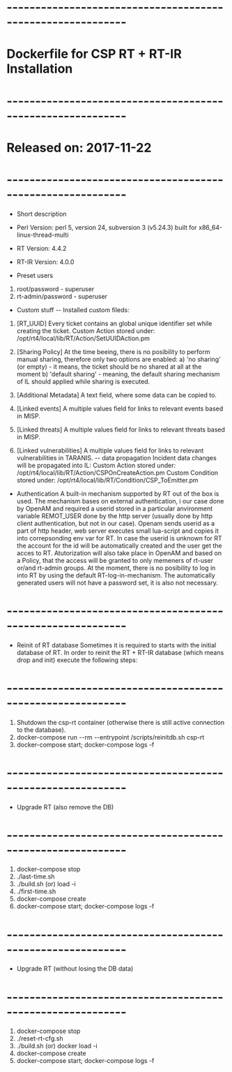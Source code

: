 # -----------------------------------------------------------
# Dockerfile for CSP RT + RT-IR Installation
# -----------------------------------------------------------
# Released on: 2017-11-22
# -----------------------------------------------------------

* Short description
- Perl
Version: perl 5, version 24, subversion 3 (v5.24.3) built for x86_64-linux-thread-multi

- RT
Version: 4.4.2

- RT-IR
Version: 4.0.0

- Preset users
1. root/password - superuser
2. rt-admin/password - superuser

- Custom stuff
-- Installed custom fileds:
1. [RT_UUID]
Every ticket contains an global unique identifier set while
creating the ticket.
Custom Action stored under: 
/opt/rt4/local/lib/RT/Action/SetUUIDAction.pm
2. [Sharing Policy]
At the time beeing, there is no posibility to perform manual
sharing, therefore only two options are enabled:
a) 'no sharing' (or empty) - it means, the ticket should be no shared at all at
the moment
b) 'default sharing' - meaning, the default sharing mechanism of IL
should applied while sharing is executed.

3. [Additional Metadata]
A text field, where some data can be copied to.
4. [Linked events]
A multiple values field for links to relevant events based 
in MISP.
5. [Linked threats]
A multiple values field for links to relevant threats based 
in MISP.
6. [Linked vulnerabilities]
A multiple values field for links to relevant vulnerabilities 
in TARANIS.
-- data propagation
Incident data changes will be propagated into IL:
Custom Action stored under:
/opt/rt4/local/lib/RT/Action/CSPOnCreateAction.pm
Custom Condition stored under:
/opt/rt4/local/lib/RT/Condition/CSP_ToEmitter.pm

- Authentication
A built-in mechanism supported by RT out of the box is used. 
The mechanism bases on external authentication, i our case
done by OpenAM and required a userid stored in a particular
anvironment variable REMOT_USER done by the http server (usually
done by http client authentication, but not in our case). Openam
sends userid as a part of http header, web server executes small
lua-script and copies it into correpsonding env var for RT.
In case the userid is unknown for RT the account for the id will
be automatically created and the user get the acces to RT.
Atutorization will also take place in OpenAM and based on a Policy,
that the access will be granted to only memeners of rt-user 
or/and rt-admin groups.
At the moment, there is no posibility to log in into RT by using 
the default RT-log-in-mechanism. The automatically generated
users will not have a password set, it is also not necessary.

# -----------------------------------------------------------
* Reinit of RT database
Sometimes it is required to starts with the initial database
of RT. In order to reinit the RT + RT-IR database (which 
means drop and init) execute the following steps:
# -----------------------------------------------------------

1. Shutdown the csp-rt container (otherwise there is still active connection 
to the database).
2. docker-compose run --rm --entrypoint /scripts/reinitdb.sh csp-rt
3. docker-compose start; docker-compose logs -f

# -----------------------------------------------------------
* Upgrade RT (also remove the DB)
# -----------------------------------------------------------

1. docker-compose stop
2. ./last-time.sh
3. ./build.sh (or) load -i <new-image>
4. ./first-time.sh
5. docker-compose create
6. docker-compose start; docker-compose logs -f

# -----------------------------------------------------------
* Upgrade RT (without losing the DB data)
# -----------------------------------------------------------

1. docker-compose stop
2. ./reset-rt-cfg.sh
3. ./build.sh (or) docker load -i <new-image>
4. docker-compose create
5. docker-compose start; docker-compose logs -f


